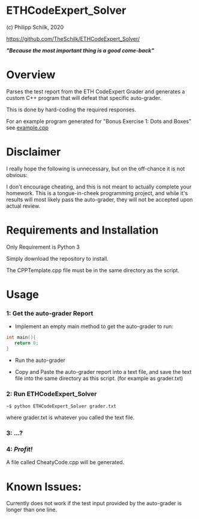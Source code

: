 # ETHCodeExpert_Solver

(c) Philipp Schilk, 2020

https://github.com/TheSchilk/ETHCodeExpert_Solver/

***"Because the most important thing is a good come-back"***


# Overview

Parses the test report from the ETH CodeExpert Grader and generates a custom
C++ program that will defeat that specific auto-grader. 

This is done by hard-coding the required responses. 

For an example program generated for "Bonus Exercise 1: Dots and Boxes" see [example.cpp](https://github.com/TheSchilk/ETHCodeExpert_Solver/blob/master/example.cpp)

# Disclaimer

I really hope the following is unnecessary, but on the off-chance it is not obvious:

I don't encourage cheating, and this is not meant to actually complete your homework.
This is a tongue-in-cheek programming project, and while it's results will most likely
pass the auto-grader, they will not be accepted upon actual review. 

# Requirements and Installation

Only Requirement is Python 3

Simply download the repository to install. 

The CPPTemplate.cpp file must be in the same directory as the script.

# Usage

### 1: Get the auto-grader Report
- Implement an empty main method to get the auto-grader to run:
```c++
int main(){
   return 0;
}
```
- Run the auto-grader

- Copy and Paste the auto-grader report into a text file,
and save the text file into the same directory as this script.
(for example as grader.txt)

### 2: Run ETHCodeExpert_Solver

```console
~$ python ETHCodeExpert_Solver grader.txt
```

where grader.txt is whatever you called the text file.
### 3: ...?

### 4: *Profit!*
A file called CheatyCode.cpp will be generated.

# Known Issues:
Currently does not work if the test input provided by the auto-grader is longer 
than one line.